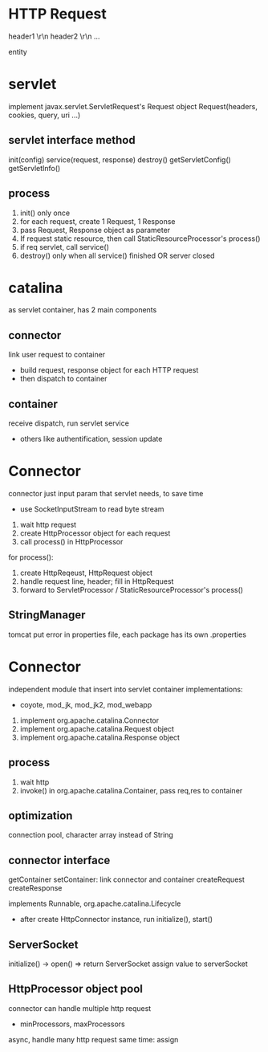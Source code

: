 # HTTP Request
header1 \r\n
header2 \r\n
...

entity


# servlet
implement javax.servlet.ServletRequest's Request object
Request(headers, cookies, query, uri ...)


## servlet interface method
init(config)
service(request, response)
destroy()
getServletConfig()
getServletInfo()

## process
1. init() only once
2. for each request, create 1 Request, 1 Response
3. pass Request, Response object as parameter
4. If request static resource, then call StaticResourceProcessor's process()
5. if req servlet, call service()
6. destroy() only when all service() finished OR server closed


# catalina
as servlet container, has 2 main components
## connector
link user request to container
- build request, response object for each HTTP request
- then dispatch to container
## container
receive dispatch, run servlet service
- others like authentification, session update


# Connector
connector just input param that servlet needs, to save time
- use SocketInputStream to read byte stream

1. wait http request
2. create HttpProcessor object for each request
3. call process() in HttpProcessor

for process():
1. create HttpReqeust, HttpRequest object
2. handle request line, header; fill in HttpRequest
3. forward to ServletProcessor / StaticResourceProcessor's process()


## StringManager
tomcat put error in properties file, each package has its own .properties


# Connector
independent module that insert into servlet container
implementations:
- coyote, mod_jk, mod_jk2, mod_webapp

1. implement org.apache.catalina.Connector
2. implement org.apache.catalina.Request object
3. implement org.apache.catalina.Response object

## process
1. wait http
2. invoke() in org.apache.catalina.Container, pass req,res to container

## optimization
connection pool, character array instead of String

## connector interface
getContainer
setContainer: link connector and container
createRequest
createResponse

implements Runnable, org.apache.catalina.Lifecycle
- after create HttpConnector instance, run initialize(), start()

## ServerSocket
initialize() -> open() => return ServerSocket
assign value to serverSocket

## HttpProcessor object pool
connector can handle multiple http request
- minProcessors, maxProcessors

async, handle many http request same time: assign





















